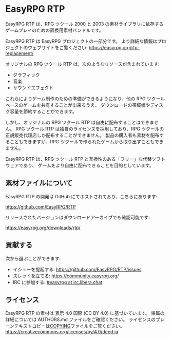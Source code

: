 # EasyRPG RTP

EasyRPG RTP は、RPG ツクール 2000 と 2003 の素材ライブラリに依存するゲームプレイのための置換用素材バンドルです。

EasyRPG RTP は EasyRPG プロジェクトの一部分です。
より詳細な情報はプロジェクトのウェブサイトをご覧ください: https://easyrpg.org/rtp-replacement/

オリジナルの RPG ツクール RTP は、次のようなリソースが含まれています:

- グラフィック
- 音楽
- サウンドエフェクト

これらによりゲーム制作のための準備ができるようになり、他の RPG ツクールベースのゲームを共有することが出来るうえ、
ダウンロードの帯域幅やディスク容量を節約することができます。

しかし、オリジナルの RPG ツクール RTP は自由に配布することはできません。
RPG ツクール RTP は独自のライセンスを採用しており、RPG ツクールの正規販売代理店しか配布することができません。
製品の購入者も素材を配布することもできますが、RPG ツクールで作られたゲームから取り出すこともできません。

EasyRPG RTP は、RPG ツクール RTP と互換性のある「フリー」な代替ソフトウェアであり、
ゲームをより自由に配布できることを目的としています。

## 素材ファイルについて

EasyRPG RTP の開発は GitHub にてホストされており、こちらにあります:

https://github.com/EasyRPG/RTP

リリースされたバージョンはダウンロードアーカイブでも確認可能です:

https://easyrpg.org/downloads/rtp/

## 貢献する

次から選ぶことができます:

- イシューを提起する: https://github.com/EasyRPG/RTP/issues
- スレッドを立てる: https://community.easyrpg.org/
- IRC に参加する: [#easyrpg at irc.libera.chat]

## ライセンス

EasyRPG RTP の素材は 表示 4.0 国際 (CC BY 4.0) に基づいています。
帰属の詳細については AUTHORS.md ファイルをご確認ください。
ライセンスのプレーンテキストコピーは[COPYING]ファイルをご覧ください。
https://creativecommons.org/licenses/by/4.0/deed.ja

[#easyrpg at irc.libera.chat]: https://kiwiirc.com/nextclient/#ircs://irc.libera.chat/#easyrpg?nick=rpgguest??
[copying]: COPYING
